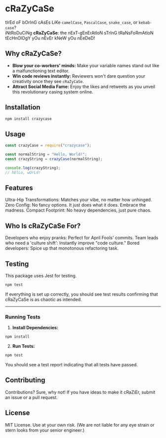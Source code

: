 # cRaZyCaSe

tIrEd oF bOrInG cAsEs LiKe `camelCase`, `PascalCase`, `snake_case`, or `kebab-case`?  
iNtRoDuCiNg **cRaZyCaSe**: the nExT-gEnErAtIoN sTrInG tRaNsFoRmAtIoN tEcHnOlOgY yOu nEvEr kNeW yOu nEeDeD!

## Why cRaZyCaSe?

- **Blow your co-workers' minds:** Make your variable names stand out like a malfunctioning text editor.
- **Win code reviews instantly:** Reviewers won't dare question your creativity once they see `cRaZyCaSe`.
- **Attract Social Media Fame:** Enjoy the likes and retweets as you unveil this revolutionary casing system online.

## Installation

```bash
npm install crazycase
```

## Usage

```ts
const crazyCase = require("crazycase");

const normalString = "Hello, World!";
const crazyString = crazyCase(normalString);

console.log(crazyString);
// hElLo, wOrLd!
```

## Features

Ultra-Hip Transformations: Matches your vibe, no matter how unhinged.
Zero Config: No fancy options. It just does what it does. Embrace the madness.
Compact Footprint: No heavy dependencies, just pure chaos.

## Who Is cRaZyCaSe For?

Developers who enjoy pranks: Perfect for April Fools' commits.
Team leads who need a 'culture shift': Instantly improve "code culture."
Bored developers: Spice up that monotonous refactoring task.

## Testing

This package uses Jest for testing.

```bash
npm test
```

If everything is set up correctly, you should see test results confirming that cRaZyCaSe is as chaotic as intended.

---

### Running Tests

1. **Install Dependencies:**

```bash
npm install
```

2. **Run Tests:**

```bash
npm test
```

You should see a test report indicating that all tests have passed.

## Contributing

Contributions? Sure, why not!
If you have ideas to make it cRaZiEr, submit an issue or a pull request.

## License

MIT License. Use at your own risk. (We are not liable for any eye strain or stern looks from your senior engineer.)
